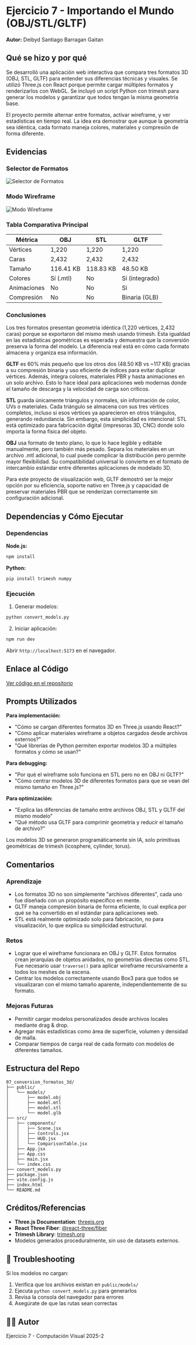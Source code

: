 # Ejercicio 7 - Importando el Mundo (OBJ/STL/GLTF)

**Autor:** Deibyd Santiago Barragan Gaitan

## Qué se hizo y por qué

Se desarrolló una aplicación web interactiva que compara tres formatos 3D (OBJ, STL, GLTF) para entender sus diferencias técnicas y visuales. Se utilizó Three.js con React porque permite cargar múltiples formatos y renderizarlos con WebGL. Se incluyó un script Python con trimesh para generar los modelos y garantizar que todos tengan la misma geometría base.

El proyecto permite alternar entre formatos, activar wireframe, y ver estadísticas en tiempo real. La idea era demostrar que aunque la geometría sea idéntica, cada formato maneja colores, materiales y compresión de forma diferente.

## Evidencias

### Selector de Formatos
![Selector de Formatos](./gifs/formatos.gif)

### Modo Wireframe
![Modo Wireframe](./gifs/wireframe.gif)

### Tabla Comparativa Principal

| Métrica | OBJ | STL | GLTF |
|---------|-----|-----|------|
| Vértices | 1,220 | 1,220 | 1,220 |
| Caras | 2,432 | 2,432 | 2,432 |
| Tamaño | 116.41 KB | 118.83 KB | 48.50 KB |
| Colores | Sí (.mtl) | No | Sí (integrado) |
| Animaciones | No | No | Sí |
| Compresión | No | No | Binaria (GLB) |

### Conclusiones

Los tres formatos presentan geometría idéntica (1,220 vértices, 2,432 caras) porque se exportaron del mismo mesh usando trimesh. Esta igualdad en las estadísticas geométricas es esperada y demuestra que la conversión preserva la forma del modelo. La diferencia real está en cómo cada formato almacena y organiza esa información.

**GLTF** es 60% más pequeño que los otros dos (48.50 KB vs ~117 KB) gracias a su compresión binaria y uso eficiente de índices para evitar duplicar vértices. Además, integra colores, materiales PBR y hasta animaciones en un solo archivo. Esto lo hace ideal para aplicaciones web modernas donde el tamaño de descarga y la velocidad de carga son críticos.

**STL** guarda únicamente triángulos y normales, sin información de color, UVs o materiales. Cada triángulo se almacena con sus tres vértices completos, incluso si esos vértices ya aparecieron en otros triángulos, generando redundancia. Sin embargo, esta simplicidad es intencional: STL está optimizado para fabricación digital (impresoras 3D, CNC) donde solo importa la forma física del objeto.

**OBJ** usa formato de texto plano, lo que lo hace legible y editable manualmente, pero también más pesado. Separa los materiales en un archivo .mtl adicional, lo cual puede complicar la distribución pero permite mayor flexibilidad. Su compatibilidad universal lo convierte en el formato de intercambio estándar entre diferentes aplicaciones de modelado 3D.

Para este proyecto de visualización web, GLTF demostró ser la mejor opción por su eficiencia, soporte nativo en Three.js y capacidad de preservar materiales PBR que se renderizan correctamente sin configuración adicional.

## Dependencias y Cómo Ejecutar

### Dependencias

**Node.js:**
```bash
npm install
```

**Python:**
```bash
pip install trimesh numpy
```

### Ejecución

1. Generar modelos:
```bash
python convert_models.py
```

2. Iniciar aplicación:
```bash
npm run dev
```

Abrir `http://localhost:5173` en el navegador.

## Enlace al Código

[Ver código en el repositorio](./src)

## Prompts Utilizados

**Para implementación:**
- "Cómo se cargan diferentes formatos 3D en Three.js usando React?"
- "Cómo aplicar materiales wireframe a objetos cargados desde archivos externos?"
- "Qué librerías de Python permiten exportar modelos 3D a múltiples formatos y cómo se usan?"

**Para debugging:**
- "Por qué el wireframe solo funciona en STL pero no en OBJ ni GLTF?"
- "Cómo centrar modelos 3D de diferentes formatos para que se vean del mismo tamaño en Three.js?"

**Para optimización:**
- "Explica las diferencias de tamaño entre archivos OBJ, STL y GLTF del mismo modelo"
- "Qué método usa GLTF para comprimir geometría y reducir el tamaño de archivo?"

Los modelos 3D se generaron programáticamente sin IA, solo primitivas geométricas de trimesh (icosphere, cylinder, torus).

## Comentarios

### Aprendizaje
- Los formatos 3D no son simplemente "archivos diferentes", cada uno fue diseñado con un propósito específico en mente.
- GLTF maneja compresión binaria de forma eficiente, lo cual explica por qué se ha convertido en el estándar para aplicaciones web.
- STL está realmente optimizado solo para fabricación, no para visualización, lo que explica su simplicidad estructural.

### Retos
- Lograr que el wireframe funcionara en OBJ y GLTF. Estos formatos crean jerarquías de objetos anidados, no geometrías directas como STL. Fue necesario usar `traverse()` para aplicar wireframe recursivamente a todos los meshes de la escena.
- Centrar los modelos correctamente usando Box3 para que todos se visualizaran con el mismo tamaño aparente, independientemente de su formato.

### Mejoras Futuras
- Permitir cargar modelos personalizados desde archivos locales mediante drag & drop.
- Agregar más estadísticas como área de superficie, volumen y densidad de malla.
- Comparar tiempos de carga real de cada formato con modelos de diferentes tamaños.

## Estructura del Repo

```
07_conversion_formatos_3d/
├── public/
│   └── models/
│       ├── model.obj
│       ├── model.mtl
│       ├── model.stl
│       └── model.glb
├── src/
│   ├── components/
│   │   ├── Scene.jsx
│   │   ├── Controls.jsx
│   │   ├── HUD.jsx
│   │   └── ComparisonTable.jsx
│   ├── App.jsx
│   ├── App.css
│   ├── main.jsx
│   └── index.css
├── convert_models.py
├── package.json
├── vite.config.js
├── index.html
└── README.md
```

## Créditos/Referencias

- **Three.js Documentation**: [threejs.org](https://threejs.org)
- **React Three Fiber**: [@react-three/fiber](https://docs.pmnd.rs/react-three-fiber)
- **Trimesh Library**: [trimesh.org](https://trimsh.org)
- Modelos generados proceduralmente, sin uso de datasets externos.

## 🐛 Troubleshooting

Si los modelos no cargan:
1. Verifica que los archivos existan en `public/models/`
2. Ejecuta `python convert_models.py` para generarlos
3. Revisa la consola del navegador para errores
4. Asegúrate de que las rutas sean correctas

## 👨‍💻 Autor

Ejercicio 7 - Computación Visual 2025-2
